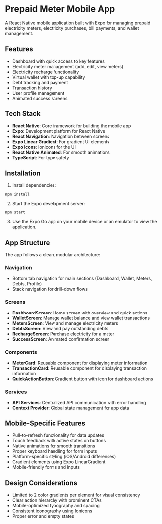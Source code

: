 # Prepaid Meter Mobile App

A React Native mobile application built with Expo for managing prepaid electricity meters, electricity purchases, bill payments, and wallet management.

## Features

- Dashboard with quick access to key features
- Electricity meter management (add, edit, view meters)
- Electricity recharge functionality
- Virtual wallet with top-up capability
- Debt tracking and payment
- Transaction history
- User profile management
- Animated success screens

## Tech Stack

- **React Native**: Core framework for building the mobile app
- **Expo**: Development platform for React Native
- **React Navigation**: Navigation between screens
- **Expo Linear Gradient**: For gradient UI elements
- **Expo Icons**: Ionicons for the UI
- **React Native Animated**: For smooth animations
- **TypeScript**: For type safety

## Installation

1. Install dependencies:
```
npm install
```

2. Start the Expo development server:
```
npm start
```

3. Use the Expo Go app on your mobile device or an emulator to view the application.

## App Structure

The app follows a clean, modular architecture:

### Navigation
- Bottom tab navigation for main sections (Dashboard, Wallet, Meters, Debts, Profile)
- Stack navigation for drill-down flows

### Screens
- **DashboardScreen**: Home screen with overview and quick actions
- **WalletScreen**: Manage wallet balance and view wallet transactions
- **MetersScreen**: View and manage electricity meters
- **DebtsScreen**: View and pay outstanding debts
- **RechargeScreen**: Purchase electricity for a meter
- **SuccessScreen**: Animated confirmation screen

### Components
- **MeterCard**: Reusable component for displaying meter information
- **TransactionCard**: Reusable component for displaying transaction information
- **QuickActionButton**: Gradient button with icon for dashboard actions

### Services
- **API Services**: Centralized API communication with error handling
- **Context Provider**: Global state management for app data

## Mobile-Specific Features

- Pull-to-refresh functionality for data updates
- Touch feedback with active states on buttons
- Native animations for smooth transitions
- Proper keyboard handling for form inputs
- Platform-specific styling (iOS/Android differences)
- Gradient elements using Expo LinearGradient
- Mobile-friendly forms and inputs

## Design Considerations

- Limited to 2 color gradients per element for visual consistency
- Clear action hierarchy with prominent CTAs
- Mobile-optimized typography and spacing
- Consistent iconography using Ionicons
- Proper error and empty states
